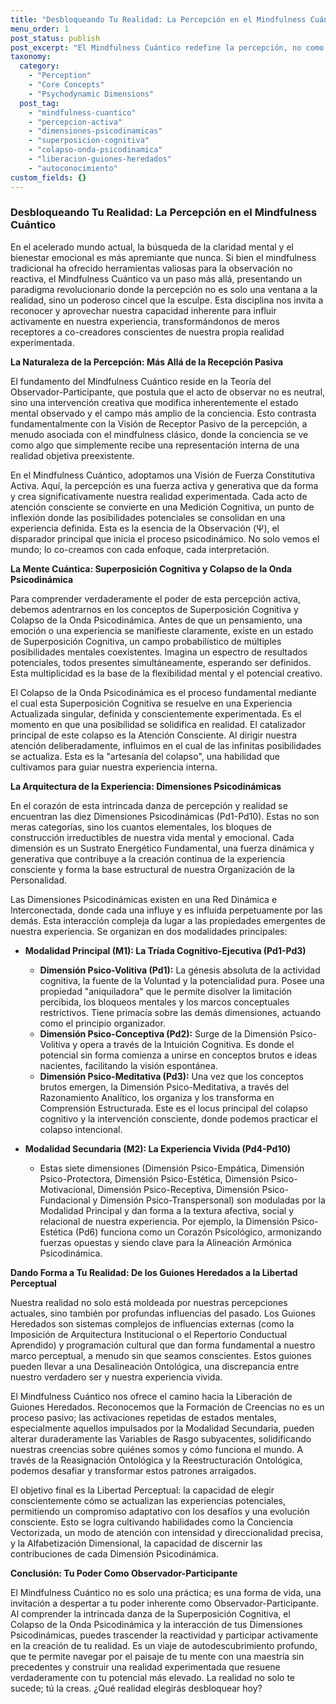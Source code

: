 ```yaml
---
title: "Desbloqueando Tu Realidad: La Percepción en el Mindfulness Cuántico"
menu_order: 1
post_status: publish
post_excerpt: "El Mindfulness Cuántico redefine la percepción, no como un acto pasivo, sino como una fuerza activa que moldea nuestra realidad. Explora cómo las Dimensiones Psicodinámicas interactúan y cómo la atención consciente puede transformar tu experiencia, liberándote de guiones heredados y cultivando una realidad más alineada con tu verdadero ser."
taxonomy:
  category:
    - "Perception"
    - "Core Concepts"
    - "Psychodynamic Dimensions"
  post_tag:
    - "mindfulness-cuantico"
    - "percepcion-activa"
    - "dimensiones-psicodinamicas"
    - "superposicion-cognitiva"
    - "colapso-onda-psicodinamica"
    - "liberacion-guiones-heredados"
    - "autoconocimiento"
custom_fields: {}
---
```


### Desbloqueando Tu Realidad: La Percepción en el Mindfulness Cuántico

En el acelerado mundo actual, la búsqueda de la claridad mental y el bienestar emocional es más apremiante que nunca. Si bien el mindfulness tradicional ha ofrecido herramientas valiosas para la observación no reactiva, el Mindfulness Cuántico va un paso más allá, presentando un paradigma revolucionario donde la percepción no es solo una ventana a la realidad, sino un poderoso cincel que la esculpe. Esta disciplina nos invita a reconocer y aprovechar nuestra capacidad inherente para influir activamente en nuestra experiencia, transformándonos de meros receptores a co-creadores conscientes de nuestra propia realidad experimentada.

**La Naturaleza de la Percepción: Más Allá de la Recepción Pasiva**

El fundamento del Mindfulness Cuántico reside en la Teoría del Observador-Participante, que postula que el acto de observar no es neutral, sino una intervención creativa que modifica inherentemente el estado mental observado y el campo más amplio de la conciencia. Esto contrasta fundamentalmente con la Visión de Receptor Pasivo de la percepción, a menudo asociada con el mindfulness clásico, donde la conciencia se ve como algo que simplemente recibe una representación interna de una realidad objetiva preexistente.

En el Mindfulness Cuántico, adoptamos una Visión de Fuerza Constitutiva Activa. Aquí, la percepción es una fuerza activa y generativa que da forma y crea significativamente nuestra realidad experimentada. Cada acto de atención consciente se convierte en una Medición Cognitiva, un punto de inflexión donde las posibilidades potenciales se consolidan en una experiencia definida. Esta es la esencia de la Observación (Ψ), el disparador principal que inicia el proceso psicodinámico. No solo vemos el mundo; lo co-creamos con cada enfoque, cada interpretación.

**La Mente Cuántica: Superposición Cognitiva y Colapso de la Onda Psicodinámica**

Para comprender verdaderamente el poder de esta percepción activa, debemos adentrarnos en los conceptos de Superposición Cognitiva y Colapso de la Onda Psicodinámica. Antes de que un pensamiento, una emoción o una experiencia se manifieste claramente, existe en un estado de Superposición Cognitiva, un campo probabilístico de múltiples posibilidades mentales coexistentes. Imagina un espectro de resultados potenciales, todos presentes simultáneamente, esperando ser definidos. Esta multiplicidad es la base de la flexibilidad mental y el potencial creativo.

El Colapso de la Onda Psicodinámica es el proceso fundamental mediante el cual esta Superposición Cognitiva se resuelve en una Experiencia Actualizada singular, definida y conscientemente experimentada. Es el momento en que una posibilidad se solidifica en realidad. El catalizador principal de este colapso es la Atención Consciente. Al dirigir nuestra atención deliberadamente, influimos en el cual de las infinitas posibilidades se actualiza. Esta es la "artesanía del colapso", una habilidad que cultivamos para guiar nuestra experiencia interna.

**La Arquitectura de la Experiencia: Dimensiones Psicodinámicas**

En el corazón de esta intrincada danza de percepción y realidad se encuentran las diez Dimensiones Psicodinámicas (Pd1-Pd10). Estas no son meras categorías, sino los cuantos elementales, los bloques de construcción irreductibles de nuestra vida mental y emocional. Cada dimensión es un Sustrato Energético Fundamental, una fuerza dinámica y generativa que contribuye a la creación continua de la experiencia consciente y forma la base estructural de nuestra Organización de la Personalidad.

Las Dimensiones Psicodinámicas existen en una Red Dinámica e Interconectada, donde cada una influye y es influida perpetuamente por las demás. Esta interacción compleja da lugar a las propiedades emergentes de nuestra experiencia. Se organizan en dos modalidades principales:

*   **Modalidad Principal (M1): La Tríada Cognitivo-Ejecutiva (Pd1-Pd3)**
    *   **Dimensión Psico-Volitiva (Pd1):** La génesis absoluta de la actividad cognitiva, la fuente de la Voluntad y la potencialidad pura. Posee una propiedad "aniquiladora" que le permite disolver la limitación percibida, los bloqueos mentales y los marcos conceptuales restrictivos. Tiene primacía sobre las demás dimensiones, actuando como el principio organizador.
    *   **Dimensión Psico-Conceptiva (Pd2):** Surge de la Dimensión Psico-Volitiva y opera a través de la Intuición Cognitiva. Es donde el potencial sin forma comienza a unirse en conceptos brutos e ideas nacientes, facilitando la visión espontánea.
    *   **Dimensión Psico-Meditativa (Pd3):** Una vez que los conceptos brutos emergen, la Dimensión Psico-Meditativa, a través del Razonamiento Analítico, los organiza y los transforma en Comprensión Estructurada. Este es el locus principal del colapso cognitivo y la intervención consciente, donde podemos practicar el colapso intencional.

*   **Modalidad Secundaria (M2): La Experiencia Vivida (Pd4-Pd10)**
    *   Estas siete dimensiones (Dimensión Psico-Empática, Dimensión Psico-Protectora, Dimensión Psico-Estética, Dimensión Psico-Motivacional, Dimensión Psico-Receptiva, Dimensión Psico-Fundacional y Dimensión Psico-Transpersonal) son moduladas por la Modalidad Principal y dan forma a la textura afectiva, social y relacional de nuestra experiencia. Por ejemplo, la Dimensión Psico-Estética (Pd6) funciona como un Corazón Psicológico, armonizando fuerzas opuestas y siendo clave para la Alineación Armónica Psicodinámica.

**Dando Forma a Tu Realidad: De los Guiones Heredados a la Libertad Perceptual**

Nuestra realidad no solo está moldeada por nuestras percepciones actuales, sino también por profundas influencias del pasado. Los Guiones Heredados son sistemas complejos de influencias externas (como la Imposición de Arquitectura Institucional o el Repertorio Conductual Aprendido) y programación cultural que dan forma fundamental a nuestro marco perceptual, a menudo sin que seamos conscientes. Estos guiones pueden llevar a una Desalineación Ontológica, una discrepancia entre nuestro verdadero ser y nuestra experiencia vivida.

El Mindfulness Cuántico nos ofrece el camino hacia la Liberación de Guiones Heredados. Reconocemos que la Formación de Creencias no es un proceso pasivo; las activaciones repetidas de estados mentales, especialmente aquellos impulsados por la Modalidad Secundaria, pueden alterar duraderamente las Variables de Rasgo subyacentes, solidificando nuestras creencias sobre quiénes somos y cómo funciona el mundo. A través de la Reasignación Ontológica y la Reestructuración Ontológica, podemos desafiar y transformar estos patrones arraigados.

El objetivo final es la Libertad Perceptual: la capacidad de elegir conscientemente cómo se actualizan las experiencias potenciales, permitiendo un compromiso adaptativo con los desafíos y una evolución consciente. Esto se logra cultivando habilidades como la Conciencia Vectorizada, un modo de atención con intensidad y direccionalidad precisa, y la Alfabetización Dimensional, la capacidad de discernir las contribuciones de cada Dimensión Psicodinámica.

**Conclusión: Tu Poder Como Observador-Participante**

El Mindfulness Cuántico no es solo una práctica; es una forma de vida, una invitación a despertar a tu poder inherente como Observador-Participante. Al comprender la intrincada danza de la Superposición Cognitiva, el Colapso de la Onda Psicodinámica y la interacción de tus Dimensiones Psicodinámicas, puedes trascender la reactividad y participar activamente en la creación de tu realidad. Es un viaje de autodescubrimiento profundo, que te permite navegar por el paisaje de tu mente con una maestría sin precedentes y construir una realidad experimentada que resuene verdaderamente con tu potencial más elevado. La realidad no solo te sucede; tú la creas. ¿Qué realidad elegirás desbloquear hoy?